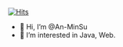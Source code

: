 [![Hits](https://hits.seeyoufarm.com/api/count/incr/badge.svg?url=https%3A%2F%2Fgithub.com%2FAn-MinSu&count_bg=%23B1BDC5&title_bg=%2387C577&icon=nutanix.svg&icon_color=%23006DCF&title=hits&edge_flat=false)](https://hits.seeyoufarm.com)

- 👋 Hi, I’m @An-MinSu
- 👀 I’m interested in Java, Web.



<!---
An-MinSu/An-MinSu is a ✨ special ✨ repository because its `README.md` (this file) appears on your GitHub profile.
You can click the Preview link to take a look at your changes.
--->
